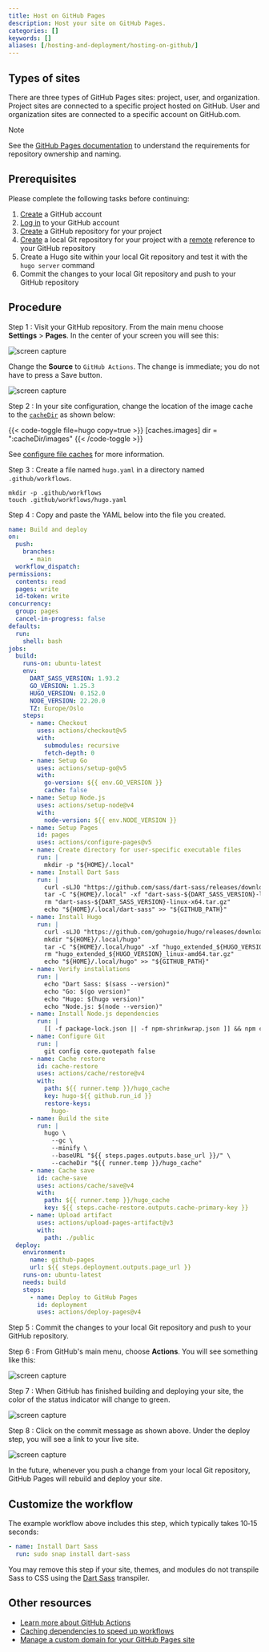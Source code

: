 ```yaml
---
title: Host on GitHub Pages
description: Host your site on GitHub Pages.
categories: []
keywords: []
aliases: [/hosting-and-deployment/hosting-on-github/]
---
```


## Types of sites

There are three types of GitHub Pages sites: project, user, and organization. Project sites are connected to a specific project hosted on GitHub. User and organization sites are connected to a specific account on GitHub.com.

> [!note]
> See the [GitHub Pages documentation] to understand the requirements for repository ownership and naming.

## Prerequisites

Please complete the following tasks before continuing:

1. [Create](https://github.com/signup) a GitHub account
1. [Log in](https://github.com/login) to your GitHub account
1. [Create](https://github.com/new) a GitHub repository for your project
1. [Create](https://git-scm.com/docs/git-init) a local Git repository for your project with a [remote](https://git-scm.com/docs/git-remote) reference to your GitHub repository
1. Create a Hugo site within your local Git repository and test it with the `hugo server` command
1. Commit the changes to your local Git repository and push to your GitHub repository

## Procedure

Step 1
: Visit your GitHub repository. From the main menu choose **Settings**&nbsp;>&nbsp;**Pages**. In the center of your screen you will see this:

  ![screen capture](gh-pages-01.png)

  Change the **Source** to `GitHub Actions`. The change is immediate; you do not have to press a Save button.

  ![screen capture](gh-pages-02.png)

Step 2
: In your site configuration, change the location of the image cache to the [`cacheDir`] as shown below:

  {{< code-toggle file=hugo copy=true >}}
  [caches.images]
  dir = ":cacheDir/images"
  {{< /code-toggle >}}

  See [configure file caches] for more information.

Step 3
: Create a file named `hugo.yaml` in a directory named `.github/workflows`.

  ```text
  mkdir -p .github/workflows
  touch .github/workflows/hugo.yaml
  ```

Step 4
: Copy and paste the YAML below into the file you created.

  ```yaml {file=".github/workflows/hugo.yaml" copy=true}
  name: Build and deploy
  on:
    push:
      branches:
        - main
    workflow_dispatch:
  permissions:
    contents: read
    pages: write
    id-token: write
  concurrency:
    group: pages
    cancel-in-progress: false
  defaults:
    run:
      shell: bash
  jobs:
    build:
      runs-on: ubuntu-latest
      env:
        DART_SASS_VERSION: 1.93.2
        GO_VERSION: 1.25.3
        HUGO_VERSION: 0.152.0
        NODE_VERSION: 22.20.0
        TZ: Europe/Oslo
      steps:
        - name: Checkout
          uses: actions/checkout@v5
          with:
            submodules: recursive
            fetch-depth: 0
        - name: Setup Go
          uses: actions/setup-go@v5
          with:
            go-version: ${{ env.GO_VERSION }}
            cache: false
        - name: Setup Node.js
          uses: actions/setup-node@v4
          with:
            node-version: ${{ env.NODE_VERSION }}
        - name: Setup Pages
          id: pages
          uses: actions/configure-pages@v5
        - name: Create directory for user-specific executable files
          run: |
            mkdir -p "${HOME}/.local"
        - name: Install Dart Sass
          run: |
            curl -sLJO "https://github.com/sass/dart-sass/releases/download/${DART_SASS_VERSION}/dart-sass-${DART_SASS_VERSION}-linux-x64.tar.gz"
            tar -C "${HOME}/.local" -xf "dart-sass-${DART_SASS_VERSION}-linux-x64.tar.gz"
            rm "dart-sass-${DART_SASS_VERSION}-linux-x64.tar.gz"
            echo "${HOME}/.local/dart-sass" >> "${GITHUB_PATH}"
        - name: Install Hugo
          run: |
            curl -sLJO "https://github.com/gohugoio/hugo/releases/download/v${HUGO_VERSION}/hugo_extended_${HUGO_VERSION}_linux-amd64.tar.gz"
            mkdir "${HOME}/.local/hugo"
            tar -C "${HOME}/.local/hugo" -xf "hugo_extended_${HUGO_VERSION}_linux-amd64.tar.gz"
            rm "hugo_extended_${HUGO_VERSION}_linux-amd64.tar.gz"
            echo "${HOME}/.local/hugo" >> "${GITHUB_PATH}"
        - name: Verify installations
          run: |
            echo "Dart Sass: $(sass --version)"
            echo "Go: $(go version)"
            echo "Hugo: $(hugo version)"
            echo "Node.js: $(node --version)"
        - name: Install Node.js dependencies
          run: |
            [[ -f package-lock.json || -f npm-shrinkwrap.json ]] && npm ci || true
        - name: Configure Git
          run: |
            git config core.quotepath false
        - name: Cache restore
          id: cache-restore
          uses: actions/cache/restore@v4
          with:
            path: ${{ runner.temp }}/hugo_cache
            key: hugo-${{ github.run_id }}
            restore-keys:
              hugo-
        - name: Build the site
          run: |
            hugo \
              --gc \
              --minify \
              --baseURL "${{ steps.pages.outputs.base_url }}/" \
              --cacheDir "${{ runner.temp }}/hugo_cache"
        - name: Cache save
          id: cache-save
          uses: actions/cache/save@v4
          with:
            path: ${{ runner.temp }}/hugo_cache
            key: ${{ steps.cache-restore.outputs.cache-primary-key }}
        - name: Upload artifact
          uses: actions/upload-pages-artifact@v3
          with:
            path: ./public
    deploy:
      environment:
        name: github-pages
        url: ${{ steps.deployment.outputs.page_url }}
      runs-on: ubuntu-latest
      needs: build
      steps:
        - name: Deploy to GitHub Pages
          id: deployment
          uses: actions/deploy-pages@v4
  ```

Step 5
: Commit the changes to your local Git repository and push to your GitHub repository.

Step 6
: From GitHub's main menu, choose **Actions**. You will see something like this:

  ![screen capture](gh-pages-03.png)

Step 7
: When GitHub has finished building and deploying your site, the color of the status indicator will change to green.

  ![screen capture](gh-pages-04.png)

Step 8
: Click on the commit message as shown above. Under the deploy step, you will see a link to your live site.

  ![screen capture](gh-pages-05.png)

In the future, whenever you push a change from your local Git repository, GitHub Pages will rebuild and deploy your site.

## Customize the workflow

The example workflow above includes this step, which typically takes 10&#8209;15 seconds:

```yaml
- name: Install Dart Sass
  run: sudo snap install dart-sass
```

You may remove this step if your site, themes, and modules do not transpile Sass to CSS using the [Dart Sass] transpiler.

## Other resources

- [Learn more about GitHub Actions](https://docs.github.com/en/actions)
- [Caching dependencies to speed up workflows](https://docs.github.com/en/actions/using-workflows/caching-dependencies-to-speed-up-workflows)
- [Manage a custom domain for your GitHub Pages site](https://docs.github.com/en/pages/configuring-a-custom-domain-for-your-github-pages-site/about-custom-domains-and-github-pages)

[`cacheDir`]: /configuration/all/#cachedir
[configure file caches]: /configuration/caches/
[Dart Sass]: /functions/css/sass/#dart-sass
[GitHub Pages documentation]: https://docs.github.com/en/pages/getting-started-with-github-pages/about-github-pages#types-of-github-pages-sites
